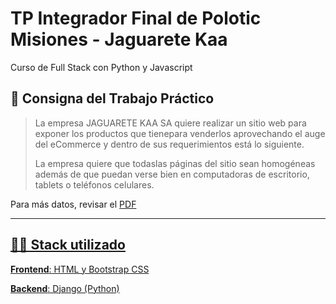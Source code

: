 # TP Integrador Final de Polotic Misiones - Jaguarete Kaa
Curso de Full Stack con Python y Javascript

## 📄 Consigna del Trabajo Práctico
> La empresa JAGUARETE KAA SA quiere realizar un sitio web para exponer los productos que tienepara venderlos aprovechando el auge del eCommerce y dentro de sus requerimientos está lo siguiente.
>
> La empresa quiere que todaslas páginas del sitio sean homogéneas además de que puedan verse bien en computadoras de escritorio, tablets o teléfonos celulares.

Para más datos, revisar el <a href="CURSO-DESWEB-PYTHON-JS-2021-TPFINAL.pdf">PDF

---
## 👩‍💻 Stack utilizado
**Frontend**: HTML y Bootstrap CSS

**Backend**: Django (Python)
